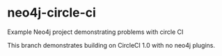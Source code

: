 # neo4j-circle-ci

Example Neo4j project demonstrating problems with circle CI

This branch demonstrates building on CircleCI 1.0 with no neo4j plugins.
